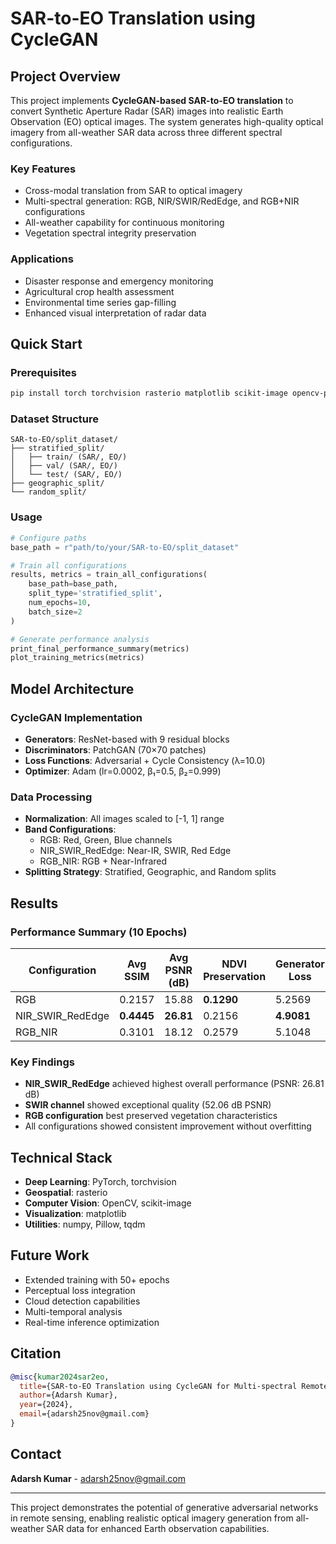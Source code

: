 # SAR-to-EO Translation using CycleGAN

## Project Overview

This project implements **CycleGAN-based SAR-to-EO translation** to convert Synthetic Aperture Radar (SAR) images into realistic Earth Observation (EO) optical images. The system generates high-quality optical imagery from all-weather SAR data across three different spectral configurations.

### Key Features
- Cross-modal translation from SAR to optical imagery
- Multi-spectral generation: RGB, NIR/SWIR/RedEdge, and RGB+NIR configurations
- All-weather capability for continuous monitoring
- Vegetation spectral integrity preservation

### Applications
- Disaster response and emergency monitoring
- Agricultural crop health assessment
- Environmental time series gap-filling
- Enhanced visual interpretation of radar data

## Quick Start

### Prerequisites
```bash
pip install torch torchvision rasterio matplotlib scikit-image opencv-python tqdm Pillow numpy
```

### Dataset Structure
```
SAR-to-EO/split_dataset/
├── stratified_split/
│   ├── train/ (SAR/, EO/)
│   ├── val/ (SAR/, EO/)
│   └── test/ (SAR/, EO/)
├── geographic_split/
└── random_split/
```

### Usage
```python
# Configure paths
base_path = r"path/to/your/SAR-to-EO/split_dataset"

# Train all configurations
results, metrics = train_all_configurations(
    base_path=base_path,
    split_type='stratified_split',
    num_epochs=10,
    batch_size=2
)

# Generate performance analysis
print_final_performance_summary(metrics)
plot_training_metrics(metrics)
```

## Model Architecture

### CycleGAN Implementation
- **Generators**: ResNet-based with 9 residual blocks
- **Discriminators**: PatchGAN (70×70 patches)
- **Loss Functions**: Adversarial + Cycle Consistency (λ=10.0)
- **Optimizer**: Adam (lr=0.0002, β₁=0.5, β₂=0.999)

### Data Processing
- **Normalization**: All images scaled to [-1, 1] range
- **Band Configurations**: 
  - RGB: Red, Green, Blue channels
  - NIR_SWIR_RedEdge: Near-IR, SWIR, Red Edge
  - RGB_NIR: RGB + Near-Infrared
- **Splitting Strategy**: Stratified, Geographic, and Random splits

## Results

### Performance Summary (10 Epochs)

| Configuration | Avg SSIM | Avg PSNR (dB) | NDVI Preservation | Generator Loss |
|---------------|-----------|---------------|-------------------|----------------|
| RGB | 0.2157 | 15.88 | **0.1290** | 5.2569 |
| NIR_SWIR_RedEdge | **0.4445** | **26.81** | 0.2156 | **4.9081** |
| RGB_NIR | 0.3101 | 18.12 | 0.2579 | 5.1048 |

### Key Findings
- **NIR_SWIR_RedEdge** achieved highest overall performance (PSNR: 26.81 dB)
- **SWIR channel** showed exceptional quality (52.06 dB PSNR)
- **RGB configuration** best preserved vegetation characteristics
- All configurations showed consistent improvement without overfitting

## Technical Stack

- **Deep Learning**: PyTorch, torchvision
- **Geospatial**: rasterio
- **Computer Vision**: OpenCV, scikit-image
- **Visualization**: matplotlib
- **Utilities**: numpy, Pillow, tqdm

## Future Work

- Extended training with 50+ epochs
- Perceptual loss integration
- Cloud detection capabilities
- Multi-temporal analysis
- Real-time inference optimization

## Citation

```bibtex
@misc{kumar2024sar2eo,
  title={SAR-to-EO Translation using CycleGAN for Multi-spectral Remote Sensing},
  author={Adarsh Kumar},
  year={2024},
  email={adarsh25nov@gmail.com}
}
```

## Contact

**Adarsh Kumar** - adarsh25nov@gmail.com

---

This project demonstrates the potential of generative adversarial networks in remote sensing, enabling realistic optical imagery generation from all-weather SAR data for enhanced Earth observation capabilities.
